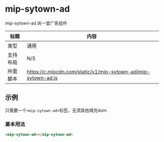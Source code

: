 # mip-sytown-ad

mip-sytown-ad 尚一堂广告组件

标题|内容
----|----
类型|通用
支持布局|N/S
所需脚本|https://c.mipcdn.com/static/v1/mip-sytown-ad/mip-sytown-ad.js

## 示例

只需要一个`<mip-sytown-ad>`标签，无须其他填充dom

### 基本用法
```html
<mip-sytown-ad></mip-sytown-ad>
```
